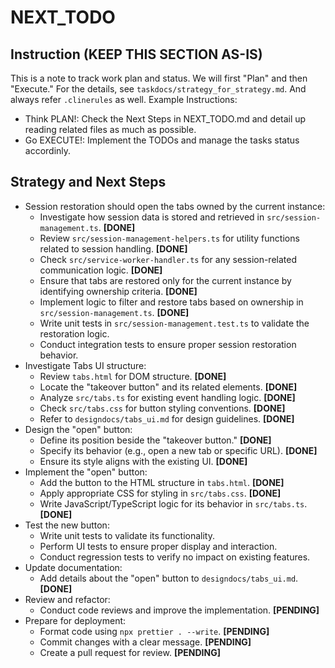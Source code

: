 # NEXT_TODO

## Instruction (KEEP THIS SECTION AS-IS)

This is a note to track work plan and status.
We will first "Plan" and then "Execute." For the details, see `taskdocs/strategy_for_strategy.md`.
And always refer `.clinerules` as well.
Example Instructions:

- Think PLAN!: Check the Next Steps in NEXT_TODO.md and detail up reading related files as much as possible.
- Go EXECUTE!: Implement the TODOs and manage the tasks status accordinly.

## Strategy and Next Steps

- Session restoration should open the tabs owned by the current instance:
  - Investigate how session data is stored and retrieved in `src/session-management.ts`. **[DONE]**
  - Review `src/session-management-helpers.ts` for utility functions related to session handling. **[DONE]**
  - Check `src/service-worker-handler.ts` for any session-related communication logic. **[DONE]**
  - Ensure that tabs are restored only for the current instance by identifying ownership criteria. **[DONE]**
  - Implement logic to filter and restore tabs based on ownership in `src/session-management.ts`. **[DONE]**
  - Write unit tests in `src/session-management.test.ts` to validate the restoration logic.
  - Conduct integration tests to ensure proper session restoration behavior.
- Investigate Tabs UI structure:
  - Review `tabs.html` for DOM structure. **[DONE]**
  - Locate the "takeover button" and its related elements. **[DONE]**
  - Analyze `src/tabs.ts` for existing event handling logic. **[DONE]**
  - Check `src/tabs.css` for button styling conventions. **[DONE]**
  - Refer to `designdocs/tabs_ui.md` for design guidelines. **[DONE]**
- Design the "open" button:
  - Define its position beside the "takeover button." **[DONE]**
  - Specify its behavior (e.g., open a new tab or specific URL). **[DONE]**
  - Ensure its style aligns with the existing UI. **[DONE]**
- Implement the "open" button:
  - Add the button to the HTML structure in `tabs.html`. **[DONE]**
  - Apply appropriate CSS for styling in `src/tabs.css`. **[DONE]**
  - Write JavaScript/TypeScript logic for its behavior in `src/tabs.ts`. **[DONE]**
- Test the new button:
  - Write unit tests to validate its functionality.
  - Perform UI tests to ensure proper display and interaction.
  - Conduct regression tests to verify no impact on existing features.
- Update documentation:
  - Add details about the "open" button to `designdocs/tabs_ui.md`. **[DONE]**
- Review and refactor:
  - Conduct code reviews and improve the implementation. **[PENDING]**
- Prepare for deployment:
  - Format code using `npx prettier . --write`. **[PENDING]**
  - Commit changes with a clear message. **[PENDING]**
  - Create a pull request for review. **[PENDING]**
